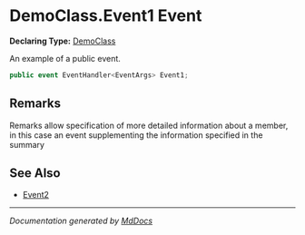 # DemoClass.Event1 Event

**Declaring Type:** [DemoClass](../index.md)

An example of a public event.

```csharp
public event EventHandler<EventArgs> Event1;
```

## Remarks

Remarks allow specification of more detailed information about a member, in this case an event supplementing the information specified in the summary

## See Also

- [Event2](Event2.md)

___

*Documentation generated by [MdDocs](https://github.com/ap0llo/mddocs)*
